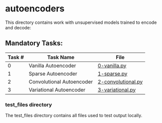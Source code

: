 # autoencoders
This directory contains work with unsupervised models trained to encode and decode:

## Mandatory Tasks:

| Task # | Task Name | File |
|--------|-----------|------|
| 0 | Vanilla Autoencoder | [0-vanilla.py](/unsupervised_learning/autoencoders/0-vanilla.py) |
| 1 | Sparse Autoencoder | [1-sparse.py](/unsupervised_learning/autoencoders/1-sparse.py) |
| 2 | Convolutional Autoencoder | [2-convolutional.py](/unsupervised_learning/autoencoders/2-convolutional.py) |
| 3 | Variational Autoencoder | [3-variational.py](/unsupervised_learning/autoencoders/3-variational.py) |

### test_files directory
The test_files directory contains all files used to test output locally.
